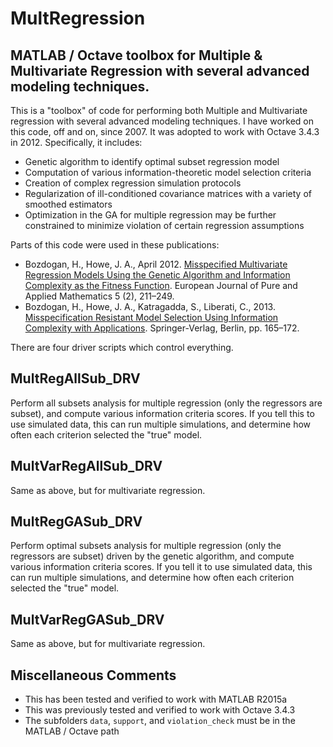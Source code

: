 # MultRegression
## MATLAB / Octave toolbox for Multiple &amp; Multivariate Regression with several advanced modeling techniques.

This is a "toolbox" of code for performing both Multiple and Multivariate regression with several advanced modeling techniques.  I have worked on this code, off and on, since 2007.  It was adopted to work with Octave 3.4.3 in 2012.  Specifically, it includes:
- Genetic algorithm to identify optimal subset regression model
- Computation of various information-theoretic model selection criteria
- Creation of complex regression simulation protocols
- Regularization of ill-conditioned covariance matrices with a variety of smoothed estimators
- Optimization in the GA for multiple regression may be further constrained to minimize violation of certain regression assumptions

Parts of this code were used in these publications:
- Bozdogan, H., Howe, J. A., April 2012. [Misspecified Multivariate Regression Models Using the Genetic Algorithm and Information  Complexity as the Fitness Function](http://ejpam.com/index.php/ejpam/article/view/1597). European Journal of Pure and Applied Mathematics 5 (2), 211–249.
- Bozdogan, H., Howe, J. A., Katragadda, S., Liberati, C., 2013. [Misspecification Resistant Model Selection Using Information Complexity with Applications](http://link.springer.com/chapter/10.1007%2F978-3-642-28894-4_20). Springer-Verlag, Berlin, pp. 165–172.

There are four driver scripts which control everything.

## MultRegAllSub_DRV
Perform all subsets analysis for multiple regression (only the regressors are subset), and compute various information criteria scores.  If you tell this to use simulated data, this can run multiple simulations, and determine how often each criterion selected the "true" model.

## MultVarRegAllSub_DRV
Same as above, but for multivariate regression.

## MultRegGASub_DRV
Perform optimal subsets analysis for multiple regression (only the regressors are subset) driven by the genetic algorithm, and compute various information criteria scores.  If you tell it to use simulated data, this can run multiple simulations, and determine how often each criterion selected the "true" model.

## MultVarRegGASub_DRV
Same as above, but for multivariate regression.

## Miscellaneous Comments
- This has been tested and verified to work with MATLAB R2015a
- This was previously tested and verified to work with Octave 3.4.3
- The subfolders `data`, `support`, and `violation_check` must be in the MATLAB / Octave path
